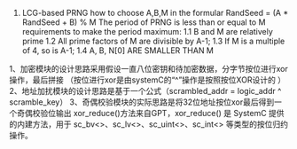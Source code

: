 1. LCG-based PRNG
how to choose A,B,M in the formular RandSeed = (A * RandSeed + B) % M
The period of PRNG is less than or equal to M 
requirements to make the period maximum:
 1.1 B and M are relatively prime
 1.2 All prime factors of M are divisible by A-1;
 1.3 If M is a multiple of 4, so is A-1;
 1.4 A, B, N[0] ARE SMALLER THAN M
 



1、加密模块的设计思路采用假设一直八位密钥和待加密数据，分字节按位进行xor操作，最后拼接
（按位进行xor是由systemC的“^”操作是按照按位XOR设计的 ）
2、地址加扰模块的设计思路是基于一个公式（scrambled_addr = logic_addr ^ scramble_key）
3、奇偶校验模块的实际思路是将32位地址按位xor最后得到一个奇偶校验位输出
xor_reduce()方法来自GPT，xor_reduce() 是 SystemC 提供的内建方法，用于 sc_bv<>、sc_lv<>、sc_uint<>、sc_int<> 等类型的按位归约操作。